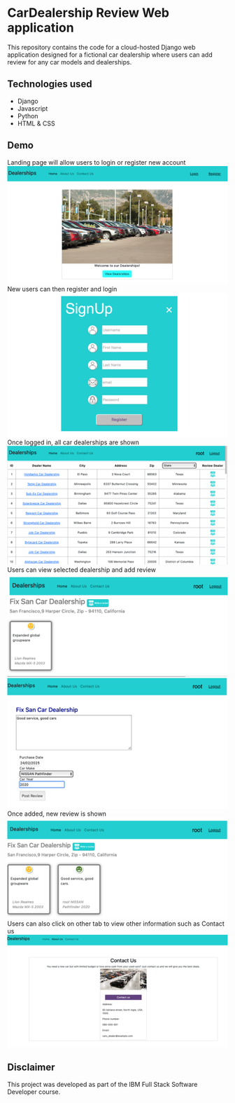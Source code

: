 # CarDealership Review Web application
This repository contains the code for a cloud-hosted Django web application designed for a fictional car dealership where users can add review for any car models and dealerships.

## Technologies used
- Django
- Javascript
- Python
- HTML & CSS
  
## Demo
Landing page will allow users to login or register new account <br>
![landing_page](images/1_landingpage.png) <br>
New users can then register and login <br>
![signup](images/2_signup.png) <br>
Once logged in, all car dealerships are shown <br>
![login](images/3_login.png) <br>
Users can view selected dealership and add review <br>
![singledealer](images/4_dealerview.png) <br>
![addreview](images/5_addreview.png) <br>
Once added, new review is shown <br>
![addedreview](images/6_addedreview.png) <br>
Users can also click on other tab to view other information such as Contact us <br>
![contactus](images/7_contactus.png) <br>

## Disclaimer
This project was developed as part of the IBM Full Stack Software Developer course.
